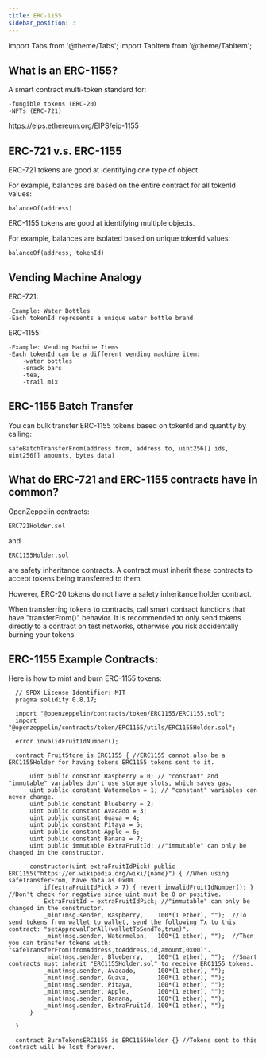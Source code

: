 ```yaml
---
title: ERC-1155
sidebar_position: 3
---
```


import Tabs from '@theme/Tabs';
import TabItem from '@theme/TabItem';

## What is an ERC-1155?

A smart contract multi-token standard for:

    -fungible tokens (ERC-20)  
    -NFTs (ERC-721)

https://eips.ethereum.org/EIPS/eip-1155

## ERC-721 v.s. ERC-1155

ERC-721 tokens are good at identifying one type of object.

For example, balances are based on the entire contract for all tokenId values:

    balanceOf(address)

ERC-1155 tokens are good at identifying multiple objects.

For example, balances are isolated based on unique tokenId values:

    balanceOf(address, tokenId)

## Vending Machine Analogy

ERC-721:

    -Example: Water Bottles
    -Each tokenId represents a unique water bottle brand

ERC-1155:

    -Example: Vending Machine Items
    -Each tokenId can be a different vending machine item:
        -water bottles
        -snack bars
        -tea,
        -trail mix

## ERC-1155 Batch Transfer

You can bulk transfer ERC-1155 tokens based on tokenId and quantity by calling:

    safeBatchTransferFrom(address from, address to, uint256[] ids, uint256[] amounts, bytes data)

## What do ERC-721 and ERC-1155 contracts have in common?

OpenZeppelin contracts:

    ERC721Holder.sol

and

    ERC1155Holder.sol

are safety inheritance contracts. A contract must inherit these contracts to accept tokens being transferred to them.

However, ERC-20 tokens do not have a safety inheritance holder contract.

When transferring tokens to contracts, call smart contract functions that have "transferFrom()" behavior.
It is recommended to only send tokens directly to a contract on test networks, otherwise you risk accidentally burning your tokens.

## ERC-1155 Example Contracts:

Here is how to mint and burn ERC-1155 tokens:

<Tabs>
  <TabItem value="solidity" label="Solidity" default>

      // SPDX-License-Identifier: MIT
      pragma solidity 0.8.17;

      import "@openzeppelin/contracts/token/ERC1155/ERC1155.sol";
      import "@openzeppelin/contracts/token/ERC1155/utils/ERC1155Holder.sol";

      error invalidFruitIdNumber();

      contract FruitStore is ERC1155 { //ERC1155 cannot also be a ERC1155Holder for having tokens ERC1155 tokens sent to it.

          uint public constant Raspberry = 0; // "constant" and "immutable" variables don't use storage slots, which saves gas.
          uint public constant Watermelon = 1; // "constant" variables can never change.
          uint public constant Blueberry = 2;
          uint public constant Avacado = 3;
          uint public constant Guava = 4;
          uint public constant Pitaya = 5;
          uint public constant Apple = 6;
          uint public constant Banana = 7;
          uint public immutable ExtraFruitId; //"immutable" can only be changed in the constructor.

          constructor(uint extraFruitIdPick) public ERC1155("https://en.wikipedia.org/wiki/{name}") { //When using safeTransferFrom, have data as 0x00.
              if(extraFruitIdPick > 7) { revert invalidFruitIdNumber(); } //Don't check for negative since uint must be 0 or positive.
              ExtraFruitId = extraFruitIdPick; //"immutable" can only be changed in the constructor.
              _mint(msg.sender, Raspberry,    100*(1 ether), "");  //To send tokens from wallet to wallet, send the following Tx to this contract: "setApprovalForAll(walletToSendTo,true)".
              _mint(msg.sender, Watermelon,   100*(1 ether), "");  //Then you can transfer tokens with: "safeTransferFrom(fromAddress,toAddress,id,amount,0x00)".
              _mint(msg.sender, Blueberry,    100*(1 ether), "");  //Smart contracts must inherit "ERC1155Holder.sol" to receive ERC1155 tokens.
              _mint(msg.sender, Avacado,      100*(1 ether), "");
              _mint(msg.sender, Guava,        100*(1 ether), "");
              _mint(msg.sender, Pitaya,       100*(1 ether), "");
              _mint(msg.sender, Apple,        100*(1 ether), "");
              _mint(msg.sender, Banana,       100*(1 ether), "");
              _mint(msg.sender, ExtraFruitId, 100*(1 ether), "");
          }

      }

      contract BurnTokensERC1155 is ERC1155Holder {} //Tokens sent to this contract will be lost forever.

  </TabItem>
</Tabs>
